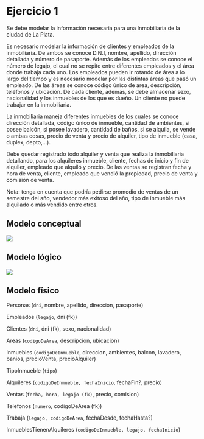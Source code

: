 # Ejercicio 1

Se debe modelar la información necesaria para una Inmobiliaria de la ciudad de La
Plata.

Es necesario modelar la información de clientes y empleados de la inmobiliaria. De ambos
se conoce D.N.I, nombre, apellido, dirección detallada y número de pasaporte. Además de
los empleados se conoce el número de legajo, el cual no se repite entre diferentes
empleados y el área donde trabaja cada uno. Los empleados pueden ir rotando de área a
lo largo del tiempo y es necesario modelar por las distintas áreas que pasó un empleado.
De las áreas se conoce código único de área, descripción, teléfonos y ubicación. De cada
cliente, además, se debe almacenar sexo, nacionalidad y los inmuebles de los que es
dueño. Un cliente no puede trabajar en la inmobiliaria.

La inmobiliaria maneja diferentes inmuebles de los cuales se conoce dirección detallada,
código único de inmueble, cantidad de ambientes, si posee balcón, si posee lavadero,
cantidad de baños, si se alquila, se vende o ambas cosas, precio de venta y precio de
alquiler, tipo de inmueble (casa, duplex, depto,...).

Debe quedar registrado todo alquiler y venta que realiza la inmobiliaria detallando, para los
alquileres inmueble, cliente, fechas de inicio y fin de alquiler, empleado que alquiló y precio.
De las ventas se registran fecha y hora de venta, cliente, empleado que vendió la
propiedad, precio de venta y comisión de venta.

Nota: tenga en cuenta que podría pedirse promedio de ventas de un semestre del año,
vendedor más exitoso del año, tipo de inmueble más alquilado o más vendido entre otros.

## Modelo conceptual
![](https://i.imgur.com/b4nYtDM.png)

## Modelo lógico
![](https://i.imgur.com/dcFKcpd.png)

## Modelo físico
Personas (`dni`, nombre, apellido, direccion, pasaporte)

Empleados (`legajo`, dni (fk))

Clientes (`dni`, dni (fk), sexo, nacionalidad)

Areas (`codigoDeArea`, descripcion, ubicacion)

Inmuebles (`codigoDeInmueble`, direccion, ambientes, balcon, lavadero, banios, precioVenta, precioAlquiler)

TipoInmueble (`tipo`)

Alquileres (`codigoDeInmueble, fechaInicio`, fechaFin?, precio)

Ventas (`fecha, hora, legajo (fk)`, precio, comision)

Telefonos (`numero`, codigoDeArea (fk))

Trabaja (`legajo, codigoDeArea`, fechaDesde, fechaHasta?)

InmueblesTienenAlquileres (`codigoDeInmueble, legajo, fechaInicio`)
